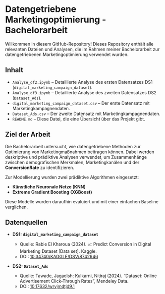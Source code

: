 # Datengetriebene Marketingoptimierung - Bachelorarbeit

Willkommen in diesem GitHub-Repository! Dieses Repository enthält alle relevanten Dateien und Analysen, die im Rahmen meiner Bachelorarbeit zur datengetriebenen Marketingoptimierung verwendet wurden.

## Inhalt  

- `Analyse_df2.ipynb` – Detaillierte Analyse des ersten Datensatzes DS1 (`digital_marketing_campaign_dataset`).  
- `Analyse_df3.ipynb` – Detaillierte Analyse des zweiten Datensatzes DS2 (`Dataset_Ads`).
- `digital_marketing_campaign_dataset.csv` – Der erste Datensatz mit Marketingkampagnendaten.
- `Dataset_Ads.csv` – Der zweite Datensatz mit Marketingkampagnendaten. 
- `README.md` – Diese Datei, die eine Übersicht über das Projekt gibt.  

## Ziel der Arbeit  

Die Bachelorarbeit untersucht, wie datengetriebene Methoden zur Optimierung von Marketingmaßnahmen beitragen können. Dabei werden deskriptive und prädiktive Analysen verwendet, um Zusammenhänge zwischen demografischen Merkmalen, Marketingkanälen und der **ConversionRate** zu identifizieren.  

Zur Modellierung wurden zwei prädiktive Algorithmen eingesetzt:  
- **Künstliche Neuronale Netze (KNN)**  
- **Extreme Gradient Boosting (XGBoost)**  

Diese Modelle wurden daraufhin evaluiert und mit einer einfachen Baseline verglichen.  

## Datenquellen  

- **DS1: `digital_marketing_campaign_dataset`**  
  - Quelle: Rabie El Kharoua (2024). 📈 Predict Conversion in Digital Marketing Dataset [Data set]. Kaggle.  
  - DOI: [10.34740/KAGGLE/DSV/8742946](https://doi.org/10.34740/KAGGLE/DSV/8742946)  

- **DS2: `Dataset_Ads`**  
  - Quelle: Tawade, Jagadish; Kulkarni, Nitiraj (2024). “Dataset: Online Advertisement Click-Through Rates”, Mendeley Data.  
  - DOI: [10.17632/wrvjmdtjd9.1](https://doi.org/10.17632/wrvjmdtjd9.1)  
